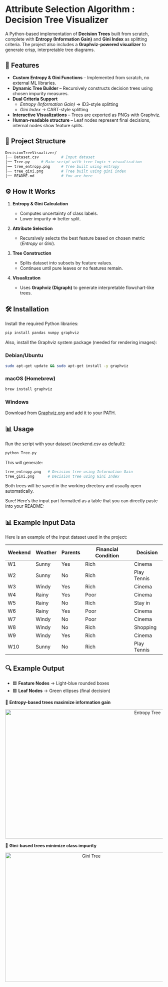 # Attribute Selection Algorithm : Decision Tree Visualizer  

A Python-based implementation of **Decision Trees** built from scratch, complete with **Entropy (Information Gain)** and **Gini Index** as splitting criteria. The project also includes a **Graphviz-powered visualizer** to generate crisp, interpretable tree diagrams.  


## 🚀 Features  
- **Custom Entropy & Gini Functions** – Implemented from scratch, no external ML libraries.  
- **Dynamic Tree Builder** – Recursively constructs decision trees using chosen impurity measures.  
- **Dual Criteria Support**  
  - *Entropy (Information Gain)* → ID3-style splitting  
  - *Gini Index* → CART-style splitting  
- **Interactive Visualizations** – Trees are exported as PNGs with Graphviz.  
- **Human-readable structure** – Leaf nodes represent final decisions, internal nodes show feature splits.  


## 📂 Project Structure  
```bash
DecisionTreeVisualizer/
│── Dataset.csv          # Input dataset
│── Tree.py     # Main script with tree logic + visualization
│── tree_entropy.png     # Tree built using entropy
│── tree_gini.png        # Tree built using gini index
│── README.md            # You are here
```


## ⚙️ How It Works

1. **Entropy & Gini Calculation**  
   - Computes uncertainty of class labels.  
   - Lower impurity ⇒ better split.  

2. **Attribute Selection**  
   - Recursively selects the best feature based on chosen metric (*Entropy* or *Gini*).  

3. **Tree Construction**  
   - Splits dataset into subsets by feature values.  
   - Continues until pure leaves or no features remain.  

4. **Visualization**  
   - Uses **Graphviz (Digraph)** to generate interpretable flowchart-like trees.  


## 🛠 Installation  

Install the required Python libraries:  

```bash
pip install pandas numpy graphviz
```

Also, install the Graphviz system package (needed for rendering images):

### Debian/Ubuntu
```bash
sudo apt-get update && sudo apt-get install -y graphviz
```

### macOS (Homebrew)
```bash
brew install graphviz
```

### Windows
Download from [Graphviz.org](https://graphviz.gitlab.io/download/) and add it to your PATH.


## 📊 Usage

Run the script with your dataset (weekend.csv as default):

```bash
python Tree.py
```

This will generate:

```bash
tree_entropy.png   # Decision tree using Information Gain
tree_gini.png      # Decision tree using Gini Index
```

Both trees will be saved in the working directory and usually open automatically.

Sure! Here’s the input part formatted as a table that you can directly paste into your README:

## 📊 Example Input Data

Here is an example of the input dataset used in the project:

| Weekend | Weather | Parents | Financial Condition | Decision     |
|---------|---------|---------|---------------------|--------------|
| W1      | Sunny   | Yes     | Rich                | Cinema       |
| W2      | Sunny   | No      | Rich                | Play Tennis  |
| W3      | Windy   | Yes     | Rich                | Cinema       |
| W4      | Rainy   | Yes     | Poor                | Cinema       |
| W5      | Rainy   | No      | Rich                | Stay in      |
| W6      | Rainy   | Yes     | Poor                | Cinema       |
| W7      | Windy   | No      | Poor                | Cinema       |
| W8      | Windy   | No      | Rich                | Shopping     |
| W9      | Windy   | Yes     | Rich                | Cinema       |
| W10     | Sunny   | No      | Rich                | Play Tennis  |


## 🔍 Example Output

- 🟦 **Feature Nodes** → Light-blue rounded boxes
- 🟩 **Leaf Nodes** → Green ellipses (final decision)

📌 **Entropy-based trees maximize information gain**  

<div align="center">
    <img width="894" height="413" alt="Entropy Tree" src="https://github.com/user-attachments/assets/2fb095ba-5a25-457c-b449-bcb756c3da0c" />
</div>


📌 **Gini-based trees minimize class impurity**

<div align="center">
    <img width="535" height="413" alt="Gini Tree" src="https://github.com/user-attachments/assets/eed20ab2-cf13-4bf6-be7c-316271f04a21" />
</div>

